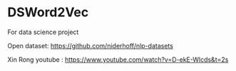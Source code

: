 # DSWord2Vec
For data science project


Open dataset: https://github.com/niderhoff/nlp-datasets

Xin Rong youtube : https://www.youtube.com/watch?v=D-ekE-Wlcds&t=2s
